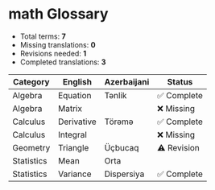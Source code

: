 # math Glossary

- Total terms: **7**
- Missing translations: **0**
- Revisions needed: **1**
- Completed translations: **3**

| Category | English | Azerbaijani | Status |
|---------|---------|------------|--------|
| Algebra | Equation | Tənlik | ✅ Complete |
| Algebra | Matrix |  | ❌ Missing |
| Calculus | Derivative | Törəmə | ✅ Complete |
| Calculus | Integral |  | ❌ Missing |
| Geometry | Triangle | Üçbucaq | ⚠️ Revision |
| Statistics | Mean | Orta |  |
| Statistics | Variance | Dispersiya | ✅ Complete |
